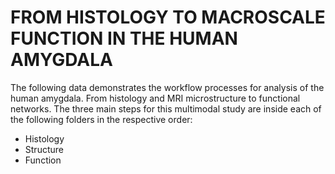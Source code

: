 # FROM HISTOLOGY TO MACROSCALE FUNCTION IN THE HUMAN AMYGDALA 

The following data demonstrates the workflow processes for analysis of the human amygdala. From histology and MRI microstructure to functional networks. The three main steps for this multimodal study are inside each of the following folders in the respective order:

- Histology
- Structure
- Function
